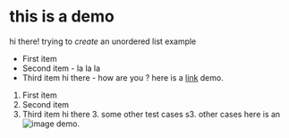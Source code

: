 # this is a demo
hi there!
trying to _create_ an unordered list example
- First item
- Second item - la la la 
- Third item
hi there - how are you ?
here is a [link](https://example.com) demo.
1. First item
2. Second item
3. Third item
hi there 3. some other test cases
s3. other cases
here is an ![image](https://example.com/pics) demo.